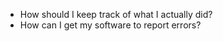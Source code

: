 -   How should I keep track of what I actually did?
-   How can I get my software to report errors?
